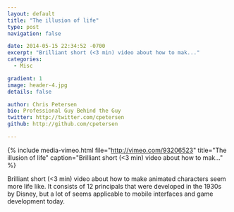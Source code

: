 ```yaml
---
layout: default
title: "The illusion of life"
type: post
navigation: false

date: 2014-05-15 22:34:52 -0700
excerpt: "Brilliant short (<3 min) video about how to mak..."
categories:
  - Misc

gradient: 1
image: header-4.jpg
details: false

author: Chris Petersen
bio: Professional Guy Behind the Guy
twitter: http://twitter.com/cpetersen
github: http://github.com/cpetersen

---
```


{% include media-vimeo.html file="http://vimeo.com/93206523" title="The illusion of life" caption="Brilliant short (<3 min) video about how to mak..." %}

Brilliant short (<3 min) video about how to make animated characters seem more life like. It consists of 12 principals that were developed in the 1930s by Disney, but a lot of seems applicable to mobile interfaces and game development today. 

 
